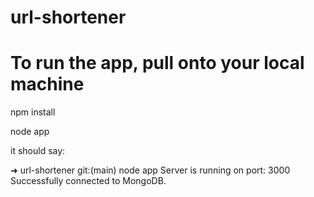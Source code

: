 # url-shortener

# To run the app, pull onto your local machine

npm install

node app

it should say: 

➜  url-shortener git:(main) node app
Server is running on port: 3000
Successfully connected to MongoDB.